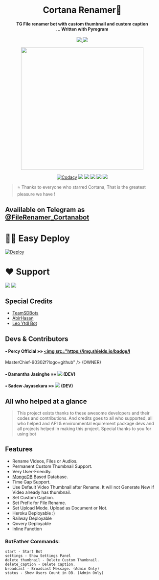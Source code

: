
<h1 align="center"><b>Cortana Renamer📝</b></h1>

<h4 align="center">TG File renamer bot with custom thumbnail and custom caption <br> ... Written with  Pyrogram</h4>
<p align='center'>
  <a href="https://www.python.org/" alt="made-with-python"> <img src="https://img.shields.io/badge/Made%20with-Python-1f425f.svg?style=flat-square&logo=python&color=blue" /> </a>
  <a href="https://github.com/TeamSDBOTs/CortanaFileRenamer/graphs/commit-activity" alt="Maintenance"> <img src="https://img.shields.io/badge/Maintained%3F-yes-green.svg?style=flat-square" /> </a>
</p>

<p align="center"><a href="https://t.me/TeamSDBOTs"><img src="https://telegra.ph/file/2b545fc1528c5c04a05c1.jpg" width="400"></a></p>
<p align="center">
    <a href="https://app.codacy.com/manual/TeamSDBOTs/CortanaFileRenamer/dashboard"> <img src="https://img.shields.io/codacy/grade/4d58f2a402b54aed8a7d95f7add45a81?color=brightgreen&logo=codacy&logoColor=green&style=for-the-badge" alt="Codacy" /></a>
    <a href="https://github.com/TeamSDBOTs/CortanaFileRenamer"> <img src="https://img.shields.io/github/repo-size/TeamSDBOTs/cortanafilerenamer?color=orange&logo=github&logoColor=green&style=for-the-badge" /></a>
    <a href="https://github.com/TeamSDBOTs/CortanaFileRenamer/commits/percyofficial"> <img src="https://img.shields.io/github/last-commit/TeamSDBOTs/daisyx?color=brown&logo=github&logoColor=green&style=for-the-badge" /></a>
    <a href="https://github.com/TeamSDBOTs/CortanaFileRenamer/issues"> <img src="https://img.shields.io/github/issues/TeamSDBOTs/cortanafilerenamer?color=blueviolet&logo=github&logoColor=green&style=for-the-badge" /></a>
    <a href="https://github.com/TeamSDBOTs/CortanaFileRenamer/network/members"> <img src="https://img.shields.io/github/forks/percyofficial/cortanafilerenamer?color=red&logo=github&logoColor=green&style=for-the-badge" /></a>  
    <a href="https://pypi.org/project/Telethon/"> <img src="https://img.shields.io/pypi/v/telethon?color=yellow&label=telethon&logo=python&logoColor=green&style=for-the-badge" /></a>
</p>

> ⭐️ Thanks to everyone who starred Cortana, That is the greatest pleasure we have !


## Avaiilable on Telegram as [@FileRenamer_Cortanabot](https://t.me/FileRenamer_Cortanabot)

# 🏃‍♂️ Easy Deploy 
[![Deploy](https://www.herokucdn.com/deploy/button.svg)](https://heroku.com/deploy?template=https://github.com/percyofficial/CortanaFileRenamer)

# ❤️ Support
<a href="https://t.me/Cortana_Updates"><img src="https://img.shields.io/badge/Join-Telegram%20Channel-red.svg?logo=Telegram"></a>
<a href="https://t.me/Cortana_BOTS"><img src="https://img.shields.io/badge/Join-Telegram%20Group-blue.svg?logo=telegram"></a>

## Special Credits

 - [TeamSDBots](https://github.com/TeamSDBOTs)
 - [AbirHasan](https://github.com/AbirHasan2005/Rename-Bot)
 - [Leo Ytdl Bot](https://github.com/Naviya2/LeoYouTubeDownloader) 


## Devs & Contributors

#### • Percy Official    »»  <a href="https://github.com/PercyOfgicial" alt="Master Chief"> <img src="https://img.shields.io/badge/l
  MasterChief-90302f?logo=github" /></a> (OWNER)
#### • Damantha Jasinghe  »»  <a href="https://github.com/Damantha126" alt="Damantha"> <img src="https://img.shields.io/badge/Damantha-107D8D?logo=github" /></a> (DEV)
#### • Sadew Jayasekara  »»  <a href="https://github.com/Sadew451" alt="Sadew"> <img src="https://img.shields.io/badge/Sadew-82CAFA?logo=github" /></a> (DEV)


## All who helped at a glance 

> This project exists thanks to these awesome developers and their codes and contributions.
> And credits goes to all who supported, all who helped and API & environmental equirement package devs and all projects helped in making this project.
> Special thanks to you for using bot

## Features
- Rename Videos, Files or Audios.
- Permanent Custom Thumbnail Support.
- Very User-Friendly.
- [MongoDB](https://mongodb.com) Based Database.
- Time Gap Support.
- Use Default Video Thumbnail after Rename. It will not Generate New if Video already has thumbnail.
- Set Custom Caption.
- Set Prefix for File Rename.
- Set Upload Mode. Upload as Document or Not.
- Heroku Deployable :)
- Railway Deployable 
- Qovery Deployable
- Inline Function 

### BotFather Commands:
```
start - Start Bot
settings - Show Settings Panel
delete_thumbnail - Delete Custom Thumbnail.
delete_caption - Delete Caption.
broadcast - Broadcast Message. (Admin Only)
status - Show Users Count in DB. (Admin Only)
```
